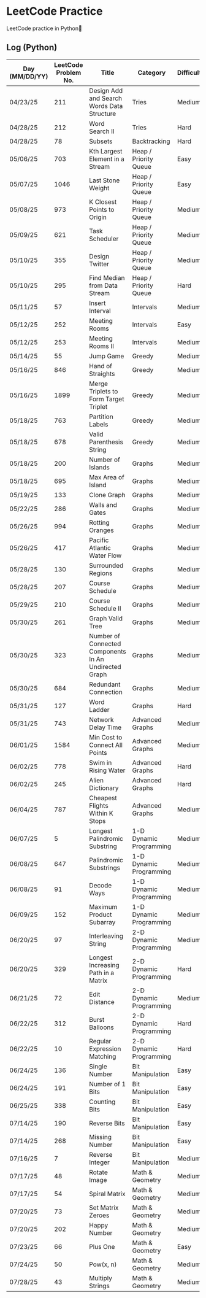 # LeetCode Practice

LeetCode practice in Python🐍

## Log (Python)
| Day (MM/DD/YY) | LeetCode Problem No. | Title                                                 | Category                | Difficulty | Language | Time complexity | Space complexity | Notes | Time spent (min) | My solution result | File                        |
|----------------|----------------------|-------------------------------------------------------|-------------------------|------------|----------|-----------------|------------------|-------|------------------|--------------------|-----------------------------|
| 04/23/25       | 211                  | Design Add and Search Words Data Structure            | Tries                   | Medium     | Python   | O(n)            | O(n)             |       |                  |                    | [q211.py](python/q211.py)   |
| 04/28/25       | 212                  | Word Search II                                        | Tries                   | Hard       | Python   | O()             | O(n)             |       |                  |                    | [q212.py](python/q212.py)   |
| 04/28/25       | 78                   | Subsets                                               | Backtracking            | Hard       | Python   | O(2^n)          | O(2^n)           |       |                  |                    | [q78.py](python/q78.py)     |
| 05/06/25       | 703                  | Kth Largest Element in a Stream                       | Heap / Priority Queue   | Easy       | Python   | O(mlogk)        | O(k)             |       |                  |                    | [q703.py](python/q703.py)   |
| 05/07/25       | 1046                 | Last Stone Weight                                     | Heap / Priority Queue   | Easy       | Python   | O(nlogn)        | O(n)             |       | 20               | Accepted           | [q1046.py](python/q1046.py) |
| 05/08/25       | 973                  | K Closest Points to Origin                            | Heap / Priority Queue   | Medium     | Python   | O(klogn)        | O(n)             |       |                  |                    | [q973.py](python/q973.py)   |
| 05/09/25       | 621                  | Task Scheduler                                        | Heap / Priority Queue   | Medium     | Python   | O(n)            | O(1)             |       |                  |                    | [q621.py](python/q621.py)   |
| 05/10/25       | 355                  | Design Twitter                                        | Heap / Priority Queue   | Medium     | Python   | O(nlogn)        | O(n)             |       |                  |                    | [q355.py](python/q355.py)   |
| 05/10/25       | 295                  | Find Median from Data Stream                          | Heap / Priority Queue   | Hard       | Python   | O(nlogn)        | O(n)             |       |                  |                    | [q295.py](python/q295.py)   |
| 05/11/25       | 57                   | Insert Interval                                       | Intervals               | Medium     | Python   | O(n)            | O(n)             |       |                  |                    | [q57.py](python/q57.py)     |
| 05/12/25       | 252                  | Meeting Rooms                                         | Intervals               | Easy       | Python   | O(nlogn)        | O(n)             |       | 12               | Accepted           | [q252.py](python/q252.py)   |
| 05/12/25       | 253                  | Meeting Rooms II                                      | Intervals               | Medium     | Python   | O(nlogn)        | O(n)             |       |                  |                    | [q253.py](python/q253.py)   |
| 05/14/25       | 55                   | Jump Game                                             | Greedy                  | Medium     | Python   | O(n)            | O(1)             |       | 20               | Accepted           | [q55.py](python/q55.py)     |
| 05/16/25       | 846                  | Hand of Straights                                     | Greedy                  | Medium     | Python   | O(nlogn)        | O(n)             |       |                  |                    | [q846.py](python/q846.py)   |
| 05/16/25       | 1899                 | Merge Triplets to Form Target Triplet                 | Greedy                  | Medium     | Python   | O(n)            | O(1)             |       |                  |                    | [q1899.py](python/q1899.py) |
| 05/18/25       | 763                  | Partition Labels                                      | Greedy                  | Medium     | Python   | O(n)            | O(n)             |       |                  |                    | [q763.py](python/q763.py)   |
| 05/18/25       | 678                  | Valid Parenthesis String                              | Greedy                  | Medium     | Python   | O(n)            | O(1)             |       |                  |                    | [q678.py](python/q678.py)   |
| 05/18/25       | 200                  | Number of Islands                                     | Graphs                  | Medium     | Python   | O(m * n)        | O(m * n)         |       |                  |                    | [q200.py](python/q200.py)   |
| 05/18/25       | 695                  | Max Area of Island                                    | Graphs                  | Medium     | Python   | O(m * n)        | O(m * n)         |       |                  |                    | [q695.py](python/q695.py)   |
| 05/19/25       | 133                  | Clone Graph                                           | Graphs                  | Medium     | Python   | O(V + E)        | O(V)             |       |                  |                    | [q133.py](python/q133.py)   |
| 05/22/25       | 286                  | Walls and Gates                                       | Graphs                  | Medium     | Python   | O(m * n)        | O(m * n)         |       |                  |                    | [q286.py](python/q286.py)   |
| 05/26/25       | 994                  | Rotting Oranges                                       | Graphs                  | Medium     | Python   | O(m * n)        | O(m * n)         |       |                  |                    | [q994.py](python/q994.py)   |
| 05/26/25       | 417                  | Pacific Atlantic Water Flow                           | Graphs                  | Medium     | Python   | O(m * n)        | O(m * n)         |       |                  |                    | [q417.py](python/q417.py)   |
| 05/28/25       | 130                  | Surrounded Regions                                    | Graphs                  | Medium     | Python   | O(m * n)        | O(m * n)         |       |                  |                    | [q130.py](python/q130.py)   |
| 05/28/25       | 207                  | Course Schedule                                       | Graphs                  | Medium     | Python   | O(V + E)        | O(V + E)         |       |                  |                    | [q207.py](python/q207.py)   |
| 05/29/25       | 210                  | Course Schedule II                                    | Graphs                  | Medium     | Python   | O(V + E)        | O(V + E)         |       |                  |                    | [q210.py](python/q210.py)   |
| 05/30/25       | 261                  | Graph Valid Tree                                      | Graphs                  | Medium     | Python   | O(V + E)        | O(V)             |       |                  |                    | [q261.py](python/q261.py)   |
| 05/30/25       | 323                  | Number of Connected Components In An Undirected Graph | Graphs                  | Medium     | Python   | O(V + E)        | O(n)             |       |                  |                    | [q323.py](python/q323.py)   |
| 05/30/25       | 684                  | Redundant Connection                                  | Graphs                  | Medium     | Python   | O(V + E)        | O(n)             |       |                  |                    | [q684.py](python/q684.py)   |
| 05/31/25       | 127                  | Word Ladder                                           | Graphs                  | Hard       | Python   | O(m^2 * n)      | O(m^2 * n)       |       |                  |                    | [q127.py](python/q127.py)   |
| 05/31/25       | 743                  | Network Delay Time                                    | Advanced Graphs         | Medium     | Python   | O(ElogV)        | O(V + E)         |       |                  |                    | [q743.py](python/q743.py)   |
| 06/01/25       | 1584                 | Min Cost to Connect All Points                        | Advanced Graphs         | Medium     | Python   | O(n^2 * logn)   | O(n^2)           |       |                  |                    | [q1584.py](python/q1584.py) |
| 06/02/25       | 778                  | Swim in Rising Water                                  | Advanced Graphs         | Hard       | Python   | O(n^2 * logn)   | O(n^2)           |       |                  |                    | [q778.py](python/q778.py)   |
| 06/02/25       | 245                  | Alien Dictionary                                      | Advanced Graphs         | Hard       | Python   | O(N + V + E)    | O(V + E)         |       |                  |                    | [q245.py](python/q245.py)   |
| 06/04/25       | 787                  | Cheapest Flights Within K Stops                       | Advanced Graphs         | Medium     | Python   | O(n + m * k)    | O(n)             |       |                  |                    | [q787.py](python/q787.py)   |
| 06/07/25       | 5                    | Longest Palindromic Substring                         | 1-D Dynamic Programming | Medium     | Python   | O(n^2)          | O(1)             |       |                  |                    | [q5.py](python/q5.py)       |
| 06/08/25       | 647                  | Palindromic Substrings                                | 1-D Dynamic Programming | Medium     | Python   | O(n^2)          | O(1)             |       |                  |                    | [q647.py](python/q647.py)   |
| 06/08/25       | 91                   | Decode Ways                                           | 1-D Dynamic Programming | Medium     | Python   | O(n)            | O(n)             |       |                  |                    | [q91.py](python/q91.py)     |
| 06/09/25       | 152                  | Maximum Product Subarray                              | 1-D Dynamic Programming | Medium     | Python   | O(n)            | O(1)             |       |                  |                    | [q152.py](python/q152.py)   |
| 06/20/25       | 97                   | Interleaving String                                   | 2-D Dynamic Programming | Medium     | Python   | O(m * n)        | O(m * n)         |       |                  |                    | [q97.py](python/q97.py)     |
| 06/20/25       | 329                  | Longest Increasing Path in a Matrix                   | 2-D Dynamic Programming | Hard       | Python   | O(m * n)        | O(m * n)         |       |                  |                    | [q329.py](python/q329.py)   |
| 06/21/25       | 72                   | Edit Distance                                         | 2-D Dynamic Programming | Medium     | Python   | O(m * n)        | O(m * n)         |       |                  |                    | [q72.py](python/q72.py)     |
| 06/22/25       | 312                  | Burst Balloons                                        | 2-D Dynamic Programming | Hard       | Python   | O(n^3)          | O(n^2)           |       |                  |                    | [q312.py](python/q312.py)   |
| 06/22/25       | 10                   | Regular Expression Matching                           | 2-D Dynamic Programming | Hard       | Python   | O(m * n)        | O(m * n)         |       |                  |                    | [q10.py](python/q10.py)     |
| 06/24/25       | 136                  | Single Number                                         | Bit Manipulation        | Easy       | Python   | O(n)            | O(1)             |       |                  |                    | [q136.py](python/q136.py)   |
| 06/24/25       | 191                  | Number of 1 Bits                                      | Bit Manipulation        | Easy       | Python   | O(1)            | O(1)             |       |                  |                    | [q191.py](python/q191.py)   |
| 06/25/25       | 338                  | Counting Bits                                         | Bit Manipulation        | Easy       | Python   | O(n)            | O(n)             |       |                  |                    | [q338.py](python/q338.py)   |
| 07/14/25       | 190                  | Reverse Bits                                          | Bit Manipulation        | Easy       | Python   | O(1)            | O(1)             |       |                  |                    | [q190.py](python/q190.py)   |
| 07/14/25       | 268                  | Missing Number                                        | Bit Manipulation        | Easy       | Python   | O(nlogn)        | O(1)             |       |                  |                    | [q268.py](python/q268.py)   |
| 07/16/25       | 7                    | Reverse Integer                                       | Bit Manipulation        | Medium     | Python   | O(1)            | O(1)             |       |                  |                    | [q7.py](python/q7.py)       |
| 07/17/25       | 48                   | Rotate Image                                          | Math & Geometry         | Medium     | Python   | O(n^2)          | O(1)             |       |                  |                    | [q48.py](python/q48.py)     |
| 07/17/25       | 54                   | Spiral Matrix                                         | Math & Geometry         | Medium     | Python   | O(m * n)        | O(1)             |       |                  |                    | [q54.py](python/q54.py)     |
| 07/20/25       | 73                   | Set Matrix Zeroes                                     | Math & Geometry         | Medium     | Python   | O(m * n)        | O(1)             |       |                  |                    | [q73.py](python/q73.py)     |
| 07/20/25       | 202                  | Happy Number                                          | Math & Geometry         | Medium     | Python   | O(logn)         | O(logn)          |       |                  |                    | [q202.py](python/q202.py)   |
| 07/23/25       | 66                   | Plus One                                              | Math & Geometry         | Easy       | Python   | O(n)            | O(n)             |       |                  |                    | [q66.py](python/q66.py)     |
| 07/24/25       | 50                   | Pow(x, n)                                             | Math & Geometry         | Medium     | Python   | O(logn)         | O(logn)          |       |                  |                    | [q50.py](python/q50.py)     |
| 07/28/25       | 43                   | Multiply Strings                                      | Math & Geometry         | Medium     | Python   | O(m * n)        | O(m + n)         |       |                  |                    | [q43.py](python/q43.py)     |

